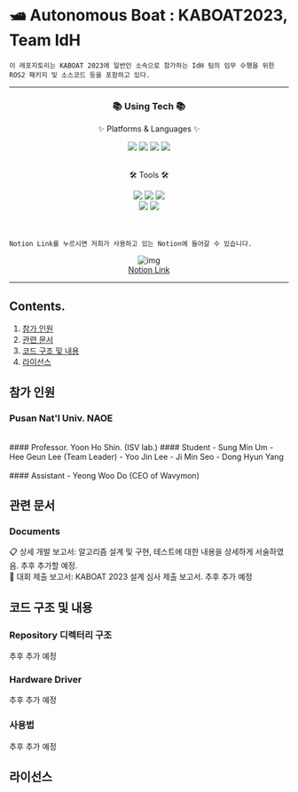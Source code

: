 # 🛥️ Autonomous Boat : KABOAT2023, Team IdH 

```
이 레포지토리는 KABOAT 2023에 일반인 소속으로 참가하는 IdH 팀의 임무 수행을 위한 ROS2 패키지 및 소스코드 등을 포함하고 있다.
```

------
<div align=center>
	<h3>📚 Using Tech 📚</h3>
	<p>✨ Platforms & Languages ✨</p> 
</div>
<div align="center">
	<img src="https://img.shields.io/badge/C-A8B9CC?style=flat&logo=C&logoColor=white" />
	<img src="https://img.shields.io/badge/C++-00599C?style=flat&logo=C++&logoColor=white" />
	<img src="https://img.shields.io/badge/Python-3776AB?style=flat&logo=Python&logoColor=white" />
	<img src="https://img.shields.io/badge/Linux-FCC624?style=flat&logo=Linux&logoColor=white" />
</div>
<br>
<div align=center>
	<p>🛠 Tools 🛠</p>
</div>
<div align="center">
	<img src="https://img.shields.io/badge/ROS2-22314E?style=flat&logo=ROS&logoColor=white" />
	<img src="https://img.shields.io/badge/Notion-000000?style=flat&logo=Notion&logoColor=white" />
	<img src="https://img.shields.io/badge/Visual Studio Code-007ACC?style=flat&logo=VisualStudioCode&logoColor=white" />
	<br>
	<img src="https://img.shields.io/badge/Github-181717?style=flat&logo=Github&logoColor=white" />
	<img src="https://img.shields.io/badge/Slack-4A154B?style=flat&logo=Slack&logoColor=white" />
</div>
<br><br>

```
Notion Link를 누르시면 저희가 사용하고 있는 Notion에 들어갈 수 있습니다.
```

<div align = center>
 
![img](https://user-images.githubusercontent.com/48307403/209555944-2a6f903b-1f4b-4c03-bb3e-2cea64d69935.png)  
[Notion Link](https://dandelion-postage-e0c.notion.site/KABOAT-2023-5c5b9310504c4428b0f66c29f467bdb8)

</div>
 
-------------------------------------------------------------------------  

## Contents.  
1. [참가 인원](#참가-인원)
2. [관련 문서](#관련-문서)
3. [코드 구조 및 내용](#코드-구조-및-내용)
4. [라이선스](#라이선스)

## 참가 인원
### Pusan Nat'l Univ. NAOE
<br>
#### Professor. Yoon Ho Shin.  (ISV lab.)
#### Student
- Sung Min Um  
- Hee Geun Lee (Team Leader)
- Yoo Jin Lee
- Ji Min Seo
- Dong Hyun Yang
<br>
<br>
#### Assistant
- Yeong Woo Do (CEO of Wavymon)

## 관련 문서  
### Documents
📋 상세 개발 보고서: 알고리즘 설계 및 구현, 테스트에 대한 내용을 상세하게 서술하였음. 추후 추가할 예정.<br>
📝 대회 제출 보고서: KABOAT 2023 설계 심사 제출 보고서. 추후 추가 예정<br>

## 코드 구조 및 내용  
### Repository 디렉터리 구조
추후 추가 예정
### Hardware Driver
추후 추가 예정
### 사용법
추후 추가 예정

## 라이선스
